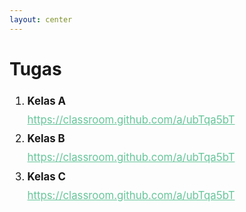 ```yaml
---
layout: center
---
```


# Tugas

<ol style="font-size: 1.2em; line-height: 1.8em;">
  <li>
    <b>Kelas A</b><br>
    <a href="https://classroom.github.com/a/ubTqa5bT" target="_blank" style="opacity: 0.8; color: #42b983; text-decoration: underline;">
      https://classroom.github.com/a/ubTqa5bT
    </a>
  </li>
  <li>
    <b>Kelas B</b><br>
    <a href="https://classroom.github.com/a/ubTqa5bT" target="_blank" style="opacity: 0.8; color: #42b983; text-decoration: underline;">
      https://classroom.github.com/a/ubTqa5bT
    </a>
  </li>
  <li>
    <b>Kelas C</b><br>
    <a href="https://classroom.github.com/a/ubTqa5bT" target="_blank" style="opacity: 0.8; color: #42b983; text-decoration: underline;">
      https://classroom.github.com/a/ubTqa5bT
    </a>
  </li>
</ol>
